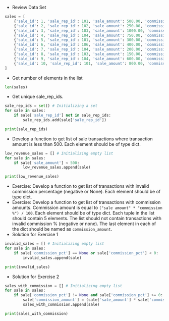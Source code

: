 * Review Data Set
```python
sales = [
    {'sale_id': 1, 'sale_rep_id': 101, 'sale_amount': 500.00, 'commission_pct': 5},
    {'sale_id': 2, 'sale_rep_id': 102, 'sale_amount': 250.00, 'commission_pct': 3},
    {'sale_id': 3, 'sale_rep_id': 103, 'sale_amount': 1000.00, 'commission_pct': 8},
    {'sale_id': 4, 'sale_rep_id': 104, 'sale_amount': 750.00, 'commission_pct': None},
    {'sale_id': 5, 'sale_rep_id': 101, 'sale_amount': 300.00, 'commission_pct': -1},
    {'sale_id': 6, 'sale_rep_id': 106, 'sale_amount': 400.00, 'commission_pct': 3},
    {'sale_id': 7, 'sale_rep_id': 104, 'sale_amount': 200.00, 'commission_pct': 0},
    {'sale_id': 8, 'sale_rep_id': 103, 'sale_amount': 150.00, 'commission_pct': 1},
    {'sale_id': 9, 'sale_rep_id': 104, 'sale_amount': 600.00, 'commission_pct': 4},
    {'sale_id': 10, 'sale_rep_id': 101, 'sale_amount': 800.00, 'commission_pct': 6}
]
```
* Get number of elements in the list
```python
len(sales)
```
* Get unique sale_rep_ids.
```python
sale_rep_ids = set() # Initializing a set
for sale in sales:
    if sale['sale_rep_id'] not in sale_rep_ids:
        sale_rep_ids.add(sale['sale_rep_id'])

print(sale_rep_ids)
```
* Develop a function to get list of sale transactions where transaction amount is less than 500. Each element should be of type dict.
```python
low_revenue_sales = [] # Initializing empty list
for sale in sales:
    if sale['sale_amount'] < 500:
        low_revenue_sales.append(sale)

print(low_revenue_sales)
```
* Exercise: Develop a function to get list of transactions with invalid commission percentage (negative or None). Each element should be of type dict.
* Exercise: Develop a function to get list of transactions with commission amounts. Commission amount is equal to `("sale amount" * "commission %") / 100`. Each element should be of type dict. Each tuple in the list should contain 5 elements. The list should not contain transactions with invalid commission % (negative or none). The last element in each of the dict should be named as `commission_amount`.
* Solution for Exercise 1
```python
invalid_sales = [] # Initializing empty list
for sale in sales:
    if sale['commission_pct'] == None or sale['commission_pct'] < 0:
        invalid_sales.append(sale)

print(invalid_sales)
```
* Solution for Exercise 2
```python
sales_with_commission = [] # Initializing empty list
for sale in sales:
    if sale['commission_pct'] != None and sale['commission_pct'] >= 0:
        sale['commission_amount'] = (sale['sale_amount'] * sale['commission_pct']) / 100
        sales_with_commission.append(sale)

print(sales_with_commission)
```